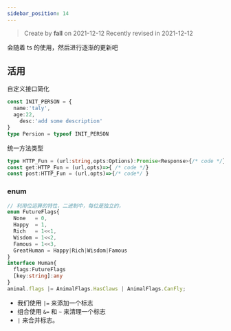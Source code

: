 ```yaml
---
sidebar_position: 14
---
```


> Create by **fall** on 2021-12-12
> Recently revised in 2021-12-12

会随着 ts 的使用，然后进行逐渐的更新吧

## 活用

自定义接口简化

```ts
const INIT_PERSON = {
  name:'taly',
  age:22,
	desc:'add some description'
}
type Persion = typeof INIT_PERSON
```

统一方法类型

```ts
type HTTP_Fun = (url:string,opts:Options):Promise<Response>{/* code */}
const get:HTTP_Fun = (url,opts)=>{ /* code */}
const post:HTTP_Fun = (url,opts)=>{/* code*/ }
```

### enum

```ts
// 利用位运算的特性，二进制中，每位是独立的，
enum FutureFlags{
  None   = 0,
  Happy  = 1,
  Rich   = 1<<1,
  Wisdom = 1<<2,
  Famous = 1<<3,
  GreatHuman = Happy|Rich|Wisdom|Famous
}
interface Human{
  flags:FutureFlags
  [key:string]:any
}
animal.flags |= AnimalFlags.HasClaws | AnimalFlags.CanFly;
```

- 我们使用 `|=` 来添加一个标志
- 组合使用 `&=` 和 `~` 来清理一个标志
- `|` 来合并标志。
